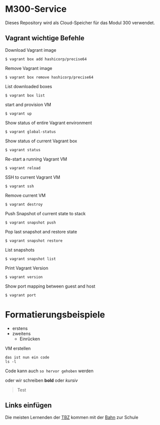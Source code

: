 # M300-Service
Dieses Repository wird als Cloud-Speicher für das Modul 300 verwendet.



## Vagrant wichtige Befehle

Download Vagrant image
```
$ vagrant box add hashicorp/precise64
```

Remove Vagrant image
```
$ vagrant box remove hashicorp/precise64
```

List downloaded boxes
```
$ vagrant box list
```

start and provision VM
```
$ vagrant up
```

Show status of entire Vagrant environment
```
$ vagrant global-status
```

Show status of current Vagrant box
```
$ vagrant status
```

Re-start a running Vagrant VM
```
$ vagrant reload
```

SSH to current Vagrant VM
```
$ vagrant ssh
```

Remove current VM
```
$ vagrant destroy
```

Push Snapshot of current state to stack
```
$ vagrant snapshot push
```

Pop last snapshot and restore state
```
$ vagrant snapshot restore
```

List snapshots
```
$ vagrant snapshot list
```

Print Vagrant Version
```
$ vagrant version
```

Show port mapping between guest and host
```
$ vagrant port
```









# Formatierungsbeispiele

* erstens
* zweitens
  * Einrücken


VM erstellen
```
das ist nun ein code
ls -l
```

Code kann auch `so hervor gehoben` werden

oder wir schreiben **bold** oder *kursiv*

> Test

## Links einfügen
[1]: http://sbb.ch "sbb"
[2]: http://tbz.ch "Technischen Berufsschule Zürich"

Die meisten Lernenden der [TBZ][2] kommen mit der [Bahn][2] zur Schule